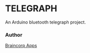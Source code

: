 # TELEGRAPH

An Arduino bluetooth telegraph project.

### Author

[Braincorp Apps](alcam.ukdev@gmail.com)

